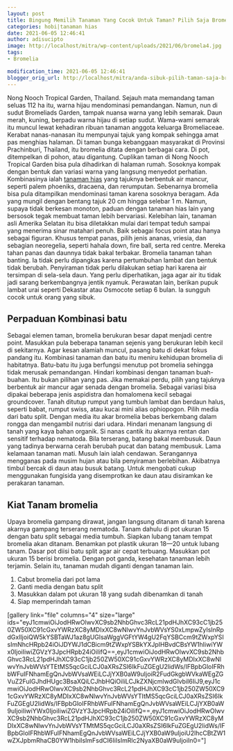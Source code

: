 ```yaml
---
layout: post
title: Bingung Memilih Tanaman Yang Cocok Untuk Taman? Pilih Saja Bromelia
categories: hobi|tanaman hias
date: 2021-06-05 12:46:41
author: adisucipto
image: http://localhost/mitra/wp-content/uploads/2021/06/bromela4.jpg
tags:
- Bromelia

modification_time: 2021-06-05 12:46:41
blogger_orig_url: http://localhost/mitra/anda-sibuk-pilih-taman-saja-bromelia.html
---
```


Nong Nooch Tropical Garden, Thailand. Sejauh mata memandang taman seluas 112 ha itu, warna hijau mendominasi pemandangan. Namun, nun di sudut Bromeliads Garden, tampak nuansa warna yang lebih semarak. Daun merah, kuning, berpadu warna hijau di setiap sudut.
Wama-wami semarak itu muncul lewat kehadiran ribuan tanaman anggota keluarga Bromeliaceae. Kerabat nanas-nanasan itu mempunyai tajuk yang kompak sehingga amat pas menghias halaman. Di taman bunga kebanggaan masyarakat di Provinsi Prachinburi, Thailand, itu bromelia ditata dengan berbagai cara. Di pot, ditempelkan di pohon, atau digantung.
Cuplikan taman di Nong Nooch Tropical Garden bisa pula dihadirkan di halaman rumah. Sosoknya kompak dengan bentuk dan variasi warna yang langsung menyedot perhatian. Kombinasinya ialah <a class="wpil_keyword_link " href="http://127.0.0.1/mitra/tanaman-hias"  title="tanaman hias" data-wpil-keyword-link="linked">tanaman hias</a> yang tajuknya berbentuk air mancur, seperti palem phoeniks, dracaena, dan rerumputan.
Sebenarnya bromelia bisa pula ditampilkan mendominasi taman karena sosoknya beragam. Ada yang mungil dengan bentang tajuk 20 cm hingga selebar 1 m. Namun, supaya tidak berkesan monoton, paduan dengan tanaman hias lain yang bersosok tegak membuat taman lebih bervariasi.
Kelebihan lain, tanaman asli Amerika Selatan itu bisa diletakkan mulai dari tempat teduh sampai yang menerima sinar matahari penuh. Baik sebagai focus point atau hanya sebagai figuran. Khusus tempat panas, pilih jenis ananas, vriesia, dan sebagian neoregelia, seperti hahala down, fire ball, serta red centre. Mereka tahan panas dan daunnya tidak bakal terbakar.
Bromelia tanaman tahan banting. Ia tidak perlu dipangkas karena pertumbuhan lambat dan bentuk tidak berubah. Penyiraman tidak perlu dilakukan setiap hari karena air tersimpan di sela-sela daun. Yang perlu diperhatikan, jaga agar air itu tidak jadi sarang berkembangnya jentik nyamuk. Perawatan lain, berikan pupuk lambat urai seperti Dekastar atau Osmocote setiap 6 bulan. Ia sungguh cocok untuk orang yang sibuk.
<h2 id="Kombinasi">Perpaduan Kombinasi batu</h2>
Sebagai elemen taman, bromelia berukuran besar dapat menjadi centre point. Masukkan pula beberapa tanaman sejenis yang berukuran lebih kecil di sekitarnya. Agar kesan alamiah muncul, pasang batu di dekat fokus pandang itu. Kombinasi tanaman dan batu itu meniru kehidupan bromelia di habitatnya. Batu-batu itu juga berfungsi menutup pot bromelia sehingga tidak merusak pemandangan.
Hindari kombinasi dengan tanaman buah-buahan. Itu bukan pilihan yang pas. Jika memakai perdu, pilih yang tajuknya berbentuk air mancur agar senada dengan bromelia. Sebagai variasi bisa dipakai beberapa jenis aspidistra dan homalomena kecil sebagai groundcover. Tanah ditutup rumput yang tumbuh lambat dan berdaun halus, seperti babat, rumput swiss, atau kucai mini alias ophiopogon.
Pilih media dari batu split. Dengan media itu akar bromelia bebas berkembang dalam rongga dan mengambil nutrisi dari udara. Hindari menanam langsung di tanah yang kaya bahan organik. Si nanas cantik itu akarnya rentan dan sensitif terhadap nematoda. Bila terserang, batang bakal membusuk. Daun yang tadinya berwarna cerah berubah pucat dan batang membusuk. Lama kelamaan tanaman mati.
Musuh lain ialah cendawan. Serangannya mengganas pada musim hujan atau bila penyiraman berlebihan. Akibatnya timbul bercak di daun atau busuk batang. Untuk mengobati cukup menggunakan fungisida yang disemprotkan ke daun atau disiramkan ke perakaran tanaman.
<h2 id="Tanam">Kiat Tanam bromelia</h2>
Upaya bromelia gampang dirawat, jangan langsung ditanam di tanah karena akarnya gampang terserang nematoda. Tanam dahulu di pot ukuran 15 dengan batu split sebagai media tumbuh. Siapkan lubang tanam tempat bromelia akan ditanam. Benamkan pot plastik ukuran 18—20 untuk lubang tanam. Dasar pot diisi batu split agar air cepat terbuang. Masukkan pot ukuran 15 berisi bromelia. Dengan pot ganda, kesehatan tanaman lebih terjamin. Selain itu, tanaman mudah diganti dengan tanaman lain.
<ol>
 	<li id="step1">Cabut bromelia dari pot lama</li>
 	<li id="step2">Ganti media dengan batu split</li>
 	<li id="step3">Masukkan dalam pot ukuran 18 yang sudah dibenamkan di tanah</li>
 	<li id="step4">Siap memperindah taman</li>
</ol>
[gallery link="file" columns="4" size="large" ids="eyJ1cmwiOiJodHRwOlwvXC9sb2NhbGhvc3RcL21pdHJhXC93cC1jb250ZW50XC91cGxvYWRzXC8yMDIxXC8wNlwvYnJvbWVsYS0xLmpwZyIsInRpdGxlIjoiQW5kYSBTaWJ1az8gUGlsaWggVGFtYW4gU2FqYSBCcm9tZWxpYSIsImNhcHRpb24iOiJDYWJ1dCBicm9tZWxpYSBkYXJpIHBvdCBsYW1hIiwiYWx0IjoiIiwiZGVzY3JpcHRpb24iOiIifQ==,eyJ1cmwiOiJodHRwOlwvXC9sb2NhbGhvc3RcL21pdHJhXC93cC1jb250ZW50XC91cGxvYWRzXC8yMDIxXC8wNlwvYnJvbWVsYTEtMS5qcGciLCJ0aXRsZSI6IkFuZGEgU2lidWs/IFBpbGloIFRhbWFuIFNhamEgQnJvbWVsaWEiLCJjYXB0aW9uIjoiR2FudGkgbWVkaWEgZGVuZ2FuIGJhdHUgc3BsaXQiLCJhbHQiOiIiLCJkZXNjcmlwdGlvbiI6IiJ9,eyJ1cmwiOiJodHRwOlwvXC9sb2NhbGhvc3RcL21pdHJhXC93cC1jb250ZW50XC91cGxvYWRzXC8yMDIxXC8wNlwvYnJvbWVsYTItMS5qcGciLCJ0aXRsZSI6IkFuZGEgU2lidWs/IFBpbGloIFRhbWFuIFNhamEgQnJvbWVsaWEiLCJjYXB0aW9uIjoiIiwiYWx0IjoiIiwiZGVzY3JpcHRpb24iOiIifQ==,eyJ1cmwiOiJodHRwOlwvXC9sb2NhbGhvc3RcL21pdHJhXC93cC1jb250ZW50XC91cGxvYWRzXC8yMDIxXC8wNlwvYnJvbWVsYTMtMS5qcGciLCJ0aXRsZSI6IkFuZGEgU2lidWs/IFBpbGloIFRhbWFuIFNhamEgQnJvbWVsaWEiLCJjYXB0aW9uIjoiU2lhcCBtZW1wZXJpbmRhaCB0YW1hbiIsImFsdCI6IiIsImRlc2NyaXB0aW9uIjoiIn0="]
<script type="application/ld+json">
{
  "@context": "https://schema.org/",
  "@type": "HowTo",
  "name": "Cara Menanam Bromelia Dengan mudah",
  "description": "Upaya bromelia gampang dirawat, jangan langsung ditanam di tanah karena akarnya gampang terserang nematoda. Tanam dahulu di pot ukuran 15 dengan batu split sebagai media tumbuh",
  "image": "http://127.0.0.1/mitra/wp-content/uploads/2021/06/bromela4.jpg",
  "totalTime": "PT25M",
  "estimatedCost": {
    "@type": "MonetaryAmount",
    "currency": "IDR",
    "value": "3"
  },
  "supply": [{
    "@type": "HowToSupply",
    "name": "sekam"
  },{
    "@type": "HowToSupply",
    "name": "pot plastik"
  },{
    "@type": "HowToSupply",
    "name": "batu split"
  }],
  "tool": {
    "@type": "HowToTool",
    "name": "pruning shears"
  },
  "step": [{
    "@type": "HowToStep",
    "text": "Cabut bromelia dari pot lama",
    "image": "http://127.0.0.1/mitra/wp-content/uploads/2021/06/bromela.jpg",
    "name": "step1",
    "url": "http://127.0.0.1/mitra/anda-sibuk-pilih-taman-saja-bromelia.html#step1"
  },{
    "@type": "HowToStep",
    "text": "Ganti media dengan batu split",
    "image": "http://127.0.0.1/mitra/wp-content/uploads/2021/06/bromela1.jpg",
    "name": "step2",
    "url": "http://127.0.0.1/mitra/anda-sibuk-pilih-taman-saja-bromelia.html#step2"
  },{
    "@type": "HowToStep",
    "text": "Masukkan dalam pot ukuran 18 yang sudah dibenamkan di tanah",
    "image": "http://127.0.0.1/mitra/wp-content/uploads/2021/06/bromela2.jpg",
    "name": "step3",
    "url": "http://127.0.0.1/mitra/anda-sibuk-pilih-taman-saja-bromelia.html#step3"
  },{
    "@type": "HowToStep",
    "text": "Siap memperindah taman",
    "image": "http://127.0.0.1/mitra/wp-content/uploads/2021/06/bromela3.jpg",
    "name": "step4",
    "url": "http://127.0.0.1/mitra/anda-sibuk-pilih-taman-saja-bromelia.html#step4"
  }]
}
</script>
